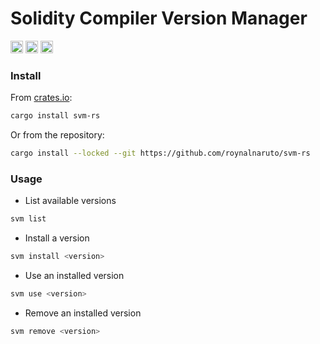 # Solidity Compiler Version Manager

[<img alt="crates.io" src="https://img.shields.io/crates/v/svm-rs.svg?style=for-the-badge&color=fc8d62&logo=rust" height="20">](https://crates.io/crates/svm-rs)
[<img alt="docs.rs" src="https://img.shields.io/docsrs/svm-rs/latest?color=66c2a5&label=docs-rs&style=for-the-badge" height="20">](https://docs.rs/svm-rs/latest/svm_lib/)
[<img alt="build status" src="https://img.shields.io/github/actions/workflow/status/roynalnaruto/svm-rs/ci.yml?branch=master&style=for-the-badge" height="20">](https://github.com/roynalnaruto/svm-rs/actions?query=branch%3Amaster)

### Install

From [crates.io](https://crates.io):

```sh
cargo install svm-rs
```

Or from the repository:

```sh
cargo install --locked --git https://github.com/roynalnaruto/svm-rs
```

### Usage

-   List available versions

```sh
svm list
```

-   Install a version

```sh
svm install <version>
```

-   Use an installed version

```sh
svm use <version>
```

-   Remove an installed version

```sh
svm remove <version>
```
